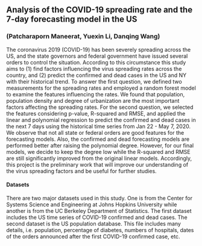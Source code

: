 ## Analysis of the COVID-19 spreading rate and the 7-day forecasting model in the US

### (Patcharaporn Maneerat, Yuexin Li, Danqing Wang)

The coronavirus 2019 (COVID-19) has been severely spreading across the US, and the state governors
and federal government have issued several orders to control the situation. According to this circumstance
this study aims to (1) find factors influencing the virus spreading rates across the country, and (2) predict
the confirmed and dead cases in the US and NY with their historical trend. To answer the first question,
we defined two measurements for the spreading rates and employed a random forest model to examine
the features influencing the rates. We found that population, population density and degree of
urbanization are the most important factors affecting the spreading rates. For the second question, we
selected the features considering p-value, R-squared and RMSE, and applied the linear and polynomial
regression to predict the confirmed and dead cases in the next 7 days using the historical time series from
Jan 22 - May 7, 2020. We observe that not all state or federal orders are good features for the forecasting
models. Also, the confirmed and dead forecasting models are performed better after raising the
polynomial degree. However, for our final models, we decide to keep the degree low while the R-squared
and RMSE are still significantly improved from the original linear models. Accordingly, this project is the
preliminary work that will improve our understanding of the virus spreading factors and be useful for
further studies.


#### Datasets
There are two major datasets used in this study. One is from the Center for Systems Science and
Engineering at Johns Hopkins University while another is from the UC Berkeley Department of Statistics.
The first dataset includes the US time series of COVID-19 confirmed and dead cases. The second dataset is
the US population database. This file includes many details, i.e. population, percentage of diabetes,
numbers of hospitals, dates of the orders announced after the first COVID-19 confirmed case, etc.
